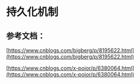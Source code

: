 # 持久化机制

## 参考文档：

[https://www.cnblogs.com/bigberg/p/8195622.html](https://www.cnblogs.com/bigberg/p/8195622.html)

[https://www.cnblogs.com/x-poior/p/6380064.html](https://www.cnblogs.com/x-poior/p/6380064.html)

